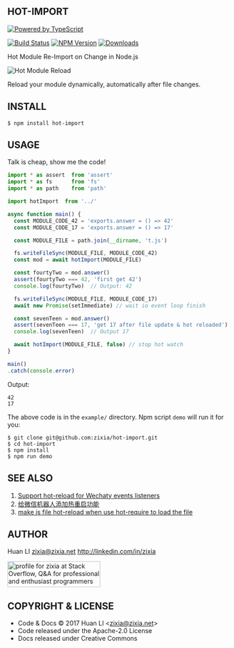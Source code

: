 HOT-IMPORT
----------

[![Powered by TypeScript](https://img.shields.io/badge/Powered%20By-TypeScript-blue.svg)](https://www.typescriptlang.org/)

[![Build Status](https://travis-ci.org/zixia/hot-import.svg?branch=master)](https://travis-ci.org/zixia/hot-import) [![NPM Version](https://badge.fury.io/js/hot-import.svg)](https://badge.fury.io/js/hot-import) [![Downloads](http://img.shields.io/npm/dm/hot-import.svg?style=flat-square)](https://npmjs.org/package/hot-import)

Hot Module Re-Import on Change in Node.js

![Hot Module Reload](https://zixia.github.io/hot-import/images/reload.png)

Reload your module dynamically, automatically after file changes.

INSTALL
-------

```shell
$ npm install hot-import
```

USAGE
-----

Talk is cheap, show me the code!

```ts
import * as assert  from 'assert'
import * as fs      from 'fs'
import * as path    from 'path'

import hotImport  from '../'

async function main() {
  const MODULE_CODE_42 = 'exports.answer = () => 42'
  const MODULE_CODE_17 = 'exports.answer = () => 17'

  const MODULE_FILE = path.join(__dirname, 't.js')

  fs.writeFileSync(MODULE_FILE, MODULE_CODE_42)
  const mod = await hotImport(MODULE_FILE)

  const fourtyTwo = mod.answer()
  assert(fourtyTwo === 42, 'first get 42')
  console.log(fourtyTwo)  // Output: 42

  fs.writeFileSync(MODULE_FILE, MODULE_CODE_17)
  await new Promise(setImmediate) // wait io event loop finish

  const sevenTeen = mod.answer()
  assert(sevenTeen === 17, 'get 17 after file update & hot reloaded')
  console.log(sevenTeen)  // Output 17

  await hotImport(MODULE_FILE, false) // stop hot watch
}

main()
.catch(console.error)
```

Output:

```shell
42
17
```

The above code is in the `example/` directory. Npm script `demo` will run it for you:

```shell
$ git clone git@github.com:zixia/hot-import.git
$ cd hot-import
$ npm install
$ npm run demo
```

SEE ALSO
--------
1. [Support hot-reload for Wechaty events listeners](https://github.com/Chatie/wechaty/issues/820)
1. [给微信机器人添加热重启功能](http://blog.chatie.io/developer/2017/03/20/added-hot-reload-for-bots.html)
1. [make js file hot-reload when use hot-require to load the file](https://github.com/rayosu/hot-require)

AUTHOR
------

Huan LI zixia@zixia.net http://linkedin.com/in/zixia

<a href="http://stackoverflow.com/users/1123955/zixia">
  <img src="http://stackoverflow.com/users/flair/1123955.png" width="208" height="58" alt="profile for zixia at Stack Overflow, Q&amp;A for professional and enthusiast programmers" title="profile for zixia at Stack Overflow, Q&amp;A for professional and enthusiast programmers">
</a>

COPYRIGHT & LICENSE
-------------------

* Code & Docs © 2017 Huan LI \<zixia@zixia.net\>
* Code released under the Apache-2.0 License
* Docs released under Creative Commons
